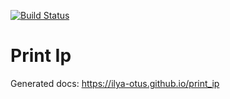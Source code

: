 [![Build Status](https://travis-ci.org/ilya-otus/print_ip.svg?branch=master)](https://travis-ci.org/ilya-otus/print_ip)
# Print Ip
Generated docs: https://ilya-otus.github.io/print_ip
